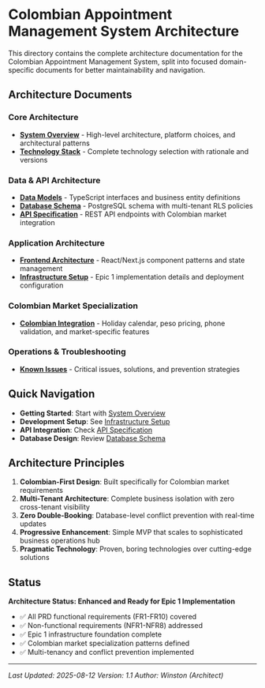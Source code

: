 # Colombian Appointment Management System Architecture

This directory contains the complete architecture documentation for the Colombian Appointment Management System, split into focused domain-specific documents for better maintainability and navigation.

## Architecture Documents

### Core Architecture
- **[System Overview](./01-system-overview.md)** - High-level architecture, platform choices, and architectural patterns
- **[Technology Stack](./02-tech-stack.md)** - Complete technology selection with rationale and versions

### Data & API Architecture  
- **[Data Models](./03-data-models.md)** - TypeScript interfaces and business entity definitions
- **[Database Schema](./04-database-schema.md)** - PostgreSQL schema with multi-tenant RLS policies
- **[API Specification](./05-api-specification.md)** - REST API endpoints with Colombian market integration

### Application Architecture
- **[Frontend Architecture](./06-frontend-architecture.md)** - React/Next.js component patterns and state management
- **[Infrastructure Setup](./07-infrastructure.md)** - Epic 1 implementation details and deployment configuration

### Colombian Market Specialization
- **[Colombian Integration](./08-colombian-integration.md)** - Holiday calendar, peso pricing, phone validation, and market-specific features

### Operations & Troubleshooting
- **[Known Issues](./09-known-issues.md)** - Critical issues, solutions, and prevention strategies

## Quick Navigation

- **Getting Started**: Start with [System Overview](./01-system-overview.md)
- **Development Setup**: See [Infrastructure Setup](./07-infrastructure.md)
- **API Integration**: Check [API Specification](./05-api-specification.md)
- **Database Design**: Review [Database Schema](./04-database-schema.md)

## Architecture Principles

1. **Colombian-First Design**: Built specifically for Colombian market requirements
2. **Multi-Tenant Architecture**: Complete business isolation with zero cross-tenant visibility  
3. **Zero Double-Booking**: Database-level conflict prevention with real-time updates
4. **Progressive Enhancement**: Simple MVP that scales to sophisticated business operations hub
5. **Pragmatic Technology**: Proven, boring technologies over cutting-edge solutions

## Status

**Architecture Status: Enhanced and Ready for Epic 1 Implementation**

- ✅ All PRD functional requirements (FR1-FR10) covered
- ✅ Non-functional requirements (NFR1-NFR8) addressed  
- ✅ Epic 1 infrastructure foundation complete
- ✅ Colombian market specialization patterns defined
- ✅ Multi-tenancy and conflict prevention implemented

---

*Last Updated: 2025-08-12*
*Version: 1.1*
*Author: Winston (Architect)*
